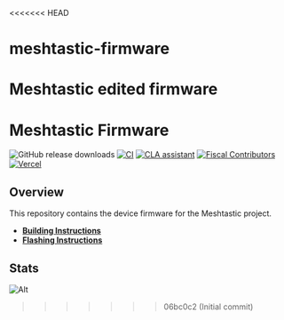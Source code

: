 <<<<<<< HEAD
# meshtastic-firmware
Meshtastic edited firmware
=======
# Meshtastic Firmware

![GitHub release downloads](https://img.shields.io/github/downloads/meshtastic/firmware/total)
[![CI](https://img.shields.io/github/actions/workflow/status/meshtastic/firmware/main_matrix.yml?branch=master&label=actions&logo=github&color=yellow)](https://github.com/meshtastic/firmware/actions/workflows/ci.yml)
[![CLA assistant](https://cla-assistant.io/readme/badge/meshtastic/firmware)](https://cla-assistant.io/meshtastic/firmware)
[![Fiscal Contributors](https://opencollective.com/meshtastic/tiers/badge.svg?label=Fiscal%20Contributors&color=deeppink)](https://opencollective.com/meshtastic/)
[![Vercel](https://img.shields.io/static/v1?label=Powered%20by&message=Vercel&style=flat&logo=vercel&color=000000)](https://vercel.com?utm_source=meshtastic&utm_campaign=oss)

## Overview

This repository contains the device firmware for the Meshtastic project.

- **[Building Instructions](https://meshtastic.org/docs/development/firmware/build)**
- **[Flashing Instructions](https://meshtastic.org/docs/getting-started/flashing-firmware/)**

## Stats

![Alt](https://repobeats.axiom.co/api/embed/a92f097d9197ae853e780ec53d7d126e545629ab.svg "Repobeats analytics image")
>>>>>>> 06bc0c2 (Initial commit)
